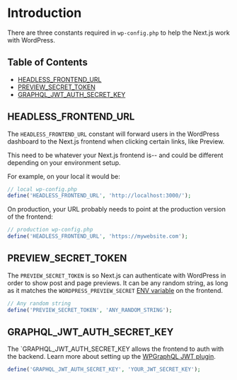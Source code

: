 # Introduction <!-- omit in toc -->

There are three constants required in `wp-config.php` to help the Next.js work with WordPress.

## Table of Contents <!-- omit in toc -->

- [HEADLESS_FRONTEND_URL](#headless_frontend_url)
- [PREVIEW_SECRET_TOKEN](#preview_secret_token)
- [GRAPHQL_JWT_AUTH_SECRET_KEY](#graphql_jwt_auth_secret_key)

## HEADLESS_FRONTEND_URL

The `HEADLESS_FRONTEND_URL` constant will forward users in the WordPress dashboard to the Next.js frontend when clicking certain links, like Preview.

This need to be whatever your Next.js frontend is-- and could be different depending on your environment setup.

For example, on your local it would be:

```php
// local wp-config.php
define('HEADLESS_FRONTEND_URL', 'http://localhost:3000/');
```

On production, your URL probably needs to point at the production version of the frontend:

```php
// production wp-config.php
define('HEADLESS_FRONTEND_URL', 'https://mywebsite.com');
```

## PREVIEW_SECRET_TOKEN

The `PREVIEW_SECRET_TOKEN` is so Next.js can authenticate with WordPress in order to show post and page previews. It can be any random string, as long as it matches the `WORDPRESS_PREVIEW_SECRET` [ENV variable](https://github.com/WebDevStudios/nextjs-wordpress-starter/wiki/env-variables#list-of-env-variables) on the frontend.

```php
// Any random string
define('PREVIEW_SECRET_TOKEN', 'ANY_RANDOM_STRING');
```

## GRAPHQL_JWT_AUTH_SECRET_KEY

The `GRAPHQL_JWT_AUTH_SECRET_KEY allows the frontend to auth with the backend. Learn more about setting up the [WPGraphQL JWT plugin](https://www.wpgraphql.com/extenstion-plugins/wpgraphql-jwt-authentication/).

```php
define('GRAPHQL_JWT_AUTH_SECRET_KEY', 'YOUR_JWT_SECRET_KEY');
```
